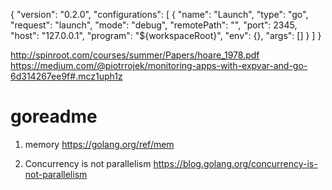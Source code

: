 {
    "version": "0.2.0",
    "configurations": [
        {
            "name": "Launch",
            "type": "go",
            "request": "launch",
            "mode": "debug",
            "remotePath": "",
            "port": 2345,
            "host": "127.0.0.1",
            "program": "${workspaceRoot}",
            "env": {},
            "args": []
        }
    ]
}



http://spinroot.com/courses/summer/Papers/hoare_1978.pdf
https://medium.com/@piotrrojek/monitoring-apps-with-expvar-and-go-6d314267ee9f#.mcz1uph1z

# goreadme

1) memory https://golang.org/ref/mem

2) Concurrency is not parallelism https://blog.golang.org/concurrency-is-not-parallelism 
